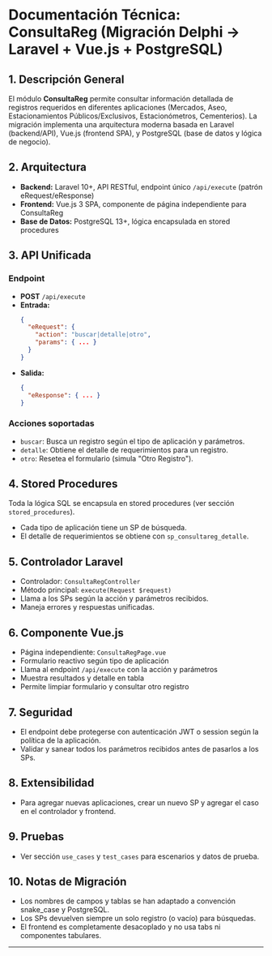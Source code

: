 # Documentación Técnica: ConsultaReg (Migración Delphi → Laravel + Vue.js + PostgreSQL)

## 1. Descripción General
El módulo **ConsultaReg** permite consultar información detallada de registros requeridos en diferentes aplicaciones (Mercados, Aseo, Estacionamientos Públicos/Exclusivos, Estacionómetros, Cementerios). La migración implementa una arquitectura moderna basada en Laravel (backend/API), Vue.js (frontend SPA), y PostgreSQL (base de datos y lógica de negocio).

## 2. Arquitectura
- **Backend:** Laravel 10+, API RESTful, endpoint único `/api/execute` (patrón eRequest/eResponse)
- **Frontend:** Vue.js 3 SPA, componente de página independiente para ConsultaReg
- **Base de Datos:** PostgreSQL 13+, lógica encapsulada en stored procedures

## 3. API Unificada
### Endpoint
- **POST** `/api/execute`
- **Entrada:**
  ```json
  {
    "eRequest": {
      "action": "buscar|detalle|otro",
      "params": { ... }
    }
  }
  ```
- **Salida:**
  ```json
  {
    "eResponse": { ... }
  }
  ```

### Acciones soportadas
- `buscar`: Busca un registro según el tipo de aplicación y parámetros.
- `detalle`: Obtiene el detalle de requerimientos para un registro.
- `otro`: Resetea el formulario (simula "Otro Registro").

## 4. Stored Procedures
Toda la lógica SQL se encapsula en stored procedures (ver sección `stored_procedures`).
- Cada tipo de aplicación tiene un SP de búsqueda.
- El detalle de requerimientos se obtiene con `sp_consultareg_detalle`.

## 5. Controlador Laravel
- Controlador: `ConsultaRegController`
- Método principal: `execute(Request $request)`
- Llama a los SPs según la acción y parámetros recibidos.
- Maneja errores y respuestas unificadas.

## 6. Componente Vue.js
- Página independiente: `ConsultaRegPage.vue`
- Formulario reactivo según tipo de aplicación
- Llama al endpoint `/api/execute` con la acción y parámetros
- Muestra resultados y detalle en tabla
- Permite limpiar formulario y consultar otro registro

## 7. Seguridad
- El endpoint debe protegerse con autenticación JWT o session según la política de la aplicación.
- Validar y sanear todos los parámetros recibidos antes de pasarlos a los SPs.

## 8. Extensibilidad
- Para agregar nuevas aplicaciones, crear un nuevo SP y agregar el caso en el controlador y frontend.

## 9. Pruebas
- Ver sección `use_cases` y `test_cases` para escenarios y datos de prueba.

## 10. Notas de Migración
- Los nombres de campos y tablas se han adaptado a convención snake_case y PostgreSQL.
- Los SPs devuelven siempre un solo registro (o vacío) para búsquedas.
- El frontend es completamente desacoplado y no usa tabs ni componentes tabulares.

---
